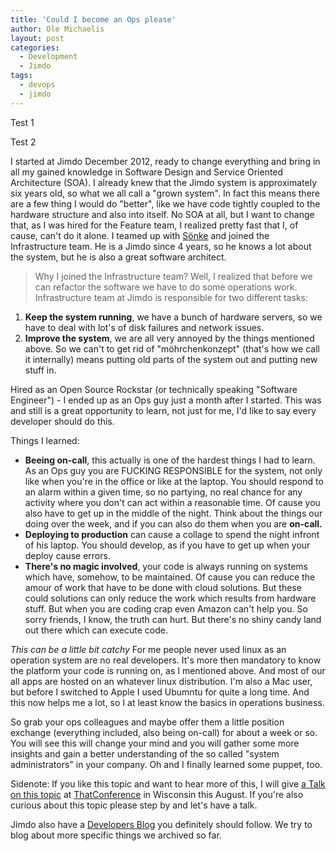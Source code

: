 ```yaml
---
title: 'Could I become an Ops please'
author: Ole Michaelis
layout: post
categories:
  - Development
  - Jimdo
tags:
  - devops
  - jimdo
---
```


Test 1

Test 2

I started at Jimdo December 2012, ready to change everything and bring in all my gained knowledge in Software Design and Service Oriented Architecture (SOA). I already knew that the Jimdo system is approximately six years old, so what we all call a "grown system". In fact this means there are a few thing I would do "better", like we have code tightly coupled to the hardware structure and also into itself. No SOA at all, but I want to change that, as I was hired for the Feature team, I realized pretty fast that I, of cause, can't do it alone. I teamed up with [Sönke](https://twitter.com/s0enke) and joined the Infrastructure team. He is a Jimdo since 4 years, so he knows a lot about the system, but he is also a great software architect.

> Why I joined the Infrastructure team?
Well, I realized that before we can refactor the software we have to do some operations work. Infrastructure team at Jimdo is responsible for two different tasks:

1. **Keep the system running**, we have a bunch of hardware servers, so we have to deal with lot's of disk failures and network issues.
2. **Improve the system**, we are all very annoyed by the things mentioned above. So we can't to get rid of "möhrchenkonzept" (that's how we call it internally) means putting old parts of the system out and putting new stuff in.

Hired as an Open Source Rockstar (or technically speaking "Software Engineer") - I ended up as an Ops guy just a month after I started. This was and still is a great opportunity to learn, not just for me, I'd like to say every developer should do this.

Things I learned:

* **Beeing on-call**, this actually is one of the hardest things I had to learn. As an Ops guy you are FUCKING RESPONSIBLE for the system, not only like when you're in the office or like at the laptop. You should respond to an alarm within a given time, so no partying, no real chance for any activity where you don't can act within a reasonable time. Of cause you also have to get up in the middle of the night. Think about the things our doing over the week, and if you can also do them when you are **on-call.**
* **Deploying to production** can cause a collage to spend the night infront of his laptop. You should develop, as if you have to get up when your deploy cause errors.
* **There's no magic involved**, your code is always running on systems which have, somehow, to be maintained. Of cause you can reduce the amour of work that have to be done with cloud solutions. But these could solutions can only reduce the work which results from hardware stuff. But when you are coding crap even Amazon can't help you. So sorry friends, I know, the truth can hurt. But there's no shiny candy land out there which can execute code.

*This can be a little bit catchy*
For me people never used linux as an operation system are no real developers. It's more then mandatory to know the platform your code is running on, as I mentioned above. And most of our all apps are hosted on an whatever linux distribution. I'm also a Mac user, but before I switched to Apple I used Ubumntu for quite a long time. And this now helps me a lot, so I at least know the basics in operations business.

So grab your ops colleagues and maybe offer them a little position exchange (everything included, also being on-call) for about a week or so. You will see this will change your mind and you will gather some more insights and gain a better understanding of the so called "system administrators" in your company. Oh and I finally learned some puppet, too.

Sidenote: If you like this topic and want to hear more of this, I will give [a Talk on this topic](http://www.thatconference.com/sessions/speaker_Ole_Michaelis) at [ThatConference](http://www.thatconference.com/) in Wisconsin this August. If you're also curious about this topic please step by and let's have a talk.

Jimdo also have a [Developers Blog](http://dev.jimdo.com) you definitely should follow. We try to blog about more specific things we archived so far.